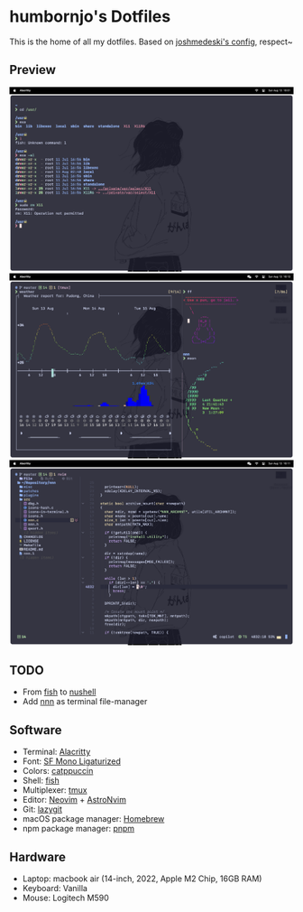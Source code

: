 # humbornjo's Dotfiles

This is the home of all my dotfiles. 
Based on [joshmedeski's config](https://github.com/joshmedeski/dotfiles), respect~

## Preview
![](./asset/exa.png)
![](./asset/lore.png)
![](./asset/nvim.png)

## TODO
- From [fish](https://github.com/fish-shell/fish-shell) to [nushell](https://github.com/nushell/nushell)
- Add [nnn](https://github.com/jarun/nnn) as terminal file-manager

## Software

- Terminal: [Alacritty](https://alacritty.org)
- Font: [SF Mono Ligaturized](https://github.com/kube/sf-mono-ligaturized)
- Colors: [catppuccin](https://github.com/catppuccin/catppuccin)
- Shell: [fish](https://fishshell.com)
- Multiplexer: [tmux](https://github.com/tmux/tmux/wiki)
- Editor: [Neovim](https://neovim.io) + [AstroNvim](https://astronvim.com/)
- Git: [lazygit](https://github.com/jesseduffield/lazygit)
- macOS package manager: [Homebrew](https://brew.sh)
- npm package manager: [pnpm](https://pnpm.io/)

## Hardware

- Laptop: macbook air (14-inch, 2022, Apple M2 Chip, 16GB RAM)
- Keyboard: Vanilla
- Mouse: Logitech M590
